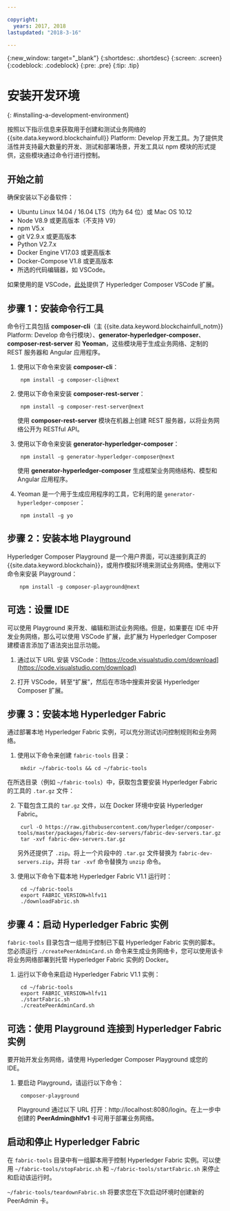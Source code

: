 ```yaml
---

copyright:
  years: 2017, 2018
lastupdated: "2018-3-16"

---
```


{:new_window: target="_blank"}
{:shortdesc: .shortdesc}
{:screen: .screen}
{:codeblock: .codeblock}
{:pre: .pre}
{:tip: .tip}

# 安装开发环境
{: #installing-a-development-environment}

按照以下指示信息来获取用于创建和测试业务网络的 {{site.data.keyword.blockchainfull}} Platform: Develop 开发工具。为了提供灵活性并支持最大数量的开发、测试和部署场景，开发工具以 npm 模块的形式提供，这些模块通过命令行进行控制。

## 开始之前

确保安装以下必备软件：

- Ubuntu Linux 14.04 / 16.04 LTS（均为 64 位）或 Mac OS 10.12
- Node V8.9 或更高版本（不支持 V9）
- npm V5.x
- git V2.9.x 或更高版本
- Python V2.7.x
- Docker Engine V17.03 或更高版本
- Docker-Compose V1.8 或更高版本
- 所选的代码编辑器，如 VSCode。

如果使用的是 VSCode，[此处](https://marketplace.visualstudio.com/items?itemName=HyperledgerComposer.composer-support-client)提供了 Hyperledger Composer VSCode 扩展。


## 步骤 1：安装命令行工具

命令行工具包括 **composer-cli**（主 {{site.data.keyword.blockchainfull_notm}} Platform: Develop 命令行模块）、**generator-hyperledger-composer**、**composer-rest-server** 和 **Yeoman**，这些模块用于生成业务网络、定制的 REST 服务器和 Angular 应用程序。

1. 使用以下命令来安装 **composer-cli**：

        npm install -g composer-cli@next

2. 使用以下命令来安装 **composer-rest-server**：

        npm install -g composer-rest-server@next

    使用 **composer-rest-server** 模块在机器上创建 REST 服务器，以将业务网络公开为 RESTful API。

3. 使用以下命令来安装 **generator-hyperledger-composer**：

        npm install -g generator-hyperledger-composer@next

    使用 **generator-hyperledger-composer** 生成框架业务网络结构、模型和 Angular 应用程序。

4. Yeoman 是一个用于生成应用程序的工具，它利用的是 `generator-hyperledger-composer`：

        npm install -g yo

## 步骤 2：安装本地 Playground

Hyperledger Composer Playground 是一个用户界面，可以连接到真正的 {{site.data.keyword.blockchain}}，或用作模拟环境来测试业务网络。使用以下命令来安装 Playground：

        npm install -g composer-playground@next

## 可选：设置 IDE

可以使用 Playground 来开发、编辑和测试业务网络。但是，如果要在 IDE 中开发业务网络，那么可以使用 VSCode 扩展，此扩展为 Hyperledger Composer 建模语言添加了语法突出显示功能。

1. 通过以下 URL 安装 VSCode：[https://code.visualstudio.com/download](https://code.visualstudio.com/download)

2. 打开 VSCode，转至“扩展”，然后在市场中搜索并安装 Hyperledger Composer 扩展。

## 步骤 3：安装本地 Hyperledger Fabric

通过部署本地 Hyperledger Fabric 实例，可以充分测试访问控制规则和业务网络。

1. 使用以下命令来创建 `fabric-tools` 目录：

        mkdir ~/fabric-tools && cd ~/fabric-tools

在所选目录（例如 `~/fabric-tools`）中，获取包含要安装 Hyperledger Fabric 的工具的 `.tar.gz` 文件：

2. 下载包含工具的 `tar.gz` 文件，以在 Docker 环境中安装 Hyperledger Fabric。

        curl -O https://raw.githubusercontent.com/hyperledger/composer-tools/master/packages/fabric-dev-servers/fabric-dev-servers.tar.gz
        tar -xvf fabric-dev-servers.tar.gz

    另外还提供了 `.zip`。将上一个片段中的 `.tar.gz` 文件替换为 `fabric-dev-servers.zip`，并将 `tar -xvf` 命令替换为 `unzip` 命令。

3. 使用以下命令下载本地 Hyperledger Fabric V1.1 运行时：

        cd ~/fabric-tools
        export FABRIC_VERSION=hlfv11
        ./downloadFabric.sh

## 步骤 4：启动 Hyperledger Fabric 实例

`fabric-tools` 目录包含一组用于控制已下载 Hyperledger Fabric 实例的脚本。您必须运行 `./createPeerAdminCard.sh` 命令来生成业务网络卡，您可以使用该卡将业务网络部署到托管 Hyperledger Fabric 实例的 Docker。

1. 运行以下命令来启动 Hyperledger Fabric V1.1 实例：

        cd ~/fabric-tools
        export FABRIC_VERSION=hlfv11
        ./startFabric.sh
        ./createPeerAdminCard.sh

## 可选：使用 Playground 连接到 Hyperledger Fabric 实例

要开始开发业务网络，请使用 Hyperledger Composer Playground 或您的 IDE。

1. 要启动 Playground，请运行以下命令：

        composer-playground

    Playground 通过以下 URL 打开：http://localhost:8080/login。在上一步中创建的 **PeerAdmin@hlfv1** 卡可用于部署业务网络。


## 启动和停止 Hyperledger Fabric

在 `fabric-tools` 目录中有一组脚本用于控制 Hyperledger Fabric 实例。可以使用 `~/fabric-tools/stopFabric.sh` 和 `~/fabric-tools/startFabric.sh` 来停止和启动该运行时。

`~/fabric-tools/teardownFabric.sh` 将要求您在下次启动环境时创建新的 PeerAdmin 卡。

